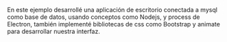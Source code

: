 En este ejemplo desarrollé una aplicación de escritorio conectada a mysql como base de datos, usando conceptos como Nodejs, y process de Electron, también implementé  bibliotecas de css como Bootstrap y animate para desarrollar nuestra interfaz.
